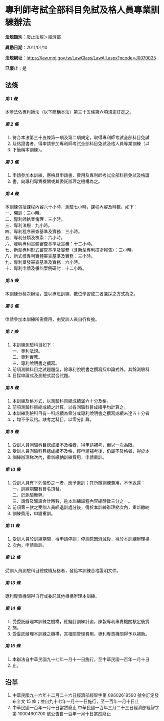 # 專利師考試全部科目免試及格人員專業訓練辦法

**法規類別**：廢止法規＞經濟部

**異動日期**：2011/01/10  

**法規網址**：https://law.moj.gov.tw/LawClass/LawAll.aspx?pcode=J0070035

**已廢止**：是



## 法條
##### 第 1 條
本辦法依專利師法（以下簡稱本法）第三十五條第六項規定訂定之。

##### 第 2 條
1. 符合本法第三十五條第一項及第二項規定，取得專利師考試全部科目免試
1. 及格證書者，得申請參加專利師考試全部科目免試及格人員專業訓練（以
1. 下簡稱本訓練）。

##### 第 3 條
1. 申請參加本訓練，應檢具申請書、費用及專利師考試全部科目免試及格證
1. 書，向專利專責機關或其委託辦理之機構為之。

##### 第 4 條
本訓練包括課程內容六十小時，測驗七小時，課程內容及時數，如下：  
一、開訓：三小時。  
二、專利師執業倫理：三小時。  
三、專利法規：九小時。  
四、專利程序審查基準及實務：三小時。  
五、專利分類及檢索：六小時。  
六、發明專利實體審查基準及實務：十二小時。  
七、新型專利形式審查基準及實務（含新型專利技術報告）：三小時。  
八、新式樣專利實體審查基準及實務：三小時。  
九、專利舉發審查基準及實務：六小時。  
十、專利申請及爭訟案例研討：十二小時。

##### 第 5 條
本訓練分梯次辦理，並以專班訓練、數位學習或二者兼採之方式為之。

##### 第 6 條
申請參加本訓練所需費用，由受訓人員自行負擔。

##### 第 7 條
1. 本訓練測驗科目如下：  
一、專利法規。  
二、專利實務。  
三、專利說明書之撰寫。
1. 前項測驗科目之試題題型，除專利說明書之撰寫採申論式外，其餘測驗科
1. 目採申論式及測驗式混合試題。

##### 第 8 條
1. 本訓練及格方式，以測驗科目總成績滿六十分及格。
1. 前項測驗科目總成績之計算，以各測驗科目成績平均計算之。
1. 本訓練測驗科目有一科成績為零分或專利說明書之撰寫成績未達五十分者
1. ，均不予及格。缺考之科目，以零分計算。

##### 第 9 條
1. 受訓人員測驗科目總成績不及格者，得申請補考，但以一次為限。
1. 受訓人員測驗科目總成績不及格，經申請補考後，仍屬不及格者，得於本
1. 訓練辦理梯次內，重新繳納訓練費用，申請重訓。

##### 第 10 條
1. 受訓人員有下列情形之ㄧ者，應予退訓；其所繳訓練費用，不予返還：  
一、訓練期間有冒名頂替。  
二、於測驗舞弊。  
三、請假及曠課合計時數，逾本訓練課程內容總時數三分之一。
1. 前項第三款之受訓人員經退訓處分後，得於本訓練辦理梯次內，重新繳納
1. 訓練費用，申請重訓。

##### 第 11 條
1. 受訓人員於訓練期間，得申請停訓；停訓原因消滅後，得於本訓練辦理梯
1. 次內，申請重訓。

##### 第 12 條
受訓人員測驗科目總成績及格者，發給本訓練合格證明文件。

##### 第 13 條
專利專責機關得自行或委託其他機構辦理本訓練。

##### 第 14 條
1. 受委託辦理本訓練之機構，應擬訂訓練計畫，陳報專利專責機關核定後實
1. 施。
1. 受委託辦理本訓練之機構，其相關管理費用，專利專責機關得予以補助。

##### 第 15 條
1. 本辦法自中華民國九十七年一月十一日施行，至中華民國一百年一月十日
1. 止。

## 沿革
1. 中華民國九十六年十二月二十六日經濟部經智字第 09602619590  號令訂定發布全文 15 條；並自九十七年一月十一日施行，至一百年一月十日止
1. 中華民國一百年一月十日當然廢止                                中華民國一百年三月二十三日經濟部經智字第 10004601700  號公告自一百年一月十日當然廢止
